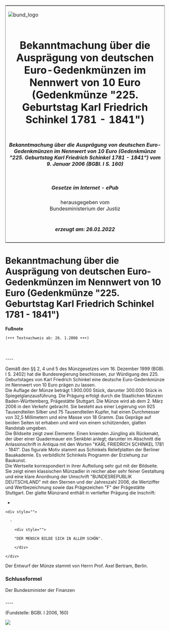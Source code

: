 <span id="DECKBLATT.html"></span>

<table border="0" frame="border" width="100%">

<tr valign="top">

<td align="left">

![bund\_logo](BfJ_2021_Web_de_de.gif)

</td>

<td align="right">

 

</td>

</tr>

<tr align="center" valign="middle">

<td colspan="2">

# Bekanntmachung über die Ausprägung von deutschen Euro-Gedenkmünzen im Nennwert von 10 Euro (Gedenkmünze "225. Geburtstag Karl Friedrich Schinkel 1781 - 1841")

</td>

</tr>

<tr align="center" valign="middle">

<td colspan="2">

##### Bekanntmachung über die Ausprägung von deutschen Euro-Gedenkmünzen im Nennwert von 10 Euro (Gedenkmünze "225. Geburtstag Karl Friedrich Schinkel 1781 - 1841") vom 9. Januar 2006 (BGBl. I S. 160)

</td>

</tr>

<tr align="center" valign="middle">

<td colspan="2">

  
  

##### Gesetze im Internet - ePub  
  
herausgegeben vom  
Bundesministerium der Justiz

</td>

</tr>

<tr align="center" valign="bottom">

<td colspan="2">

  
  

##### erzeugt am: 26.01.2022

</td>

</tr>

</table>

<span id="BJNR016000006.html"></span>

# Bekanntmachung über die Ausprägung von deutschen Euro-Gedenkmünzen im Nennwert von 10 Euro (Gedenkmünze "225. Geburtstag Karl Friedrich Schinkel 1781 - 1841")

<div>

  
**Fußnote**

<div class="jnhtml">

<div>

<div class="jurAbsatz">

  

``` 
(+++ Textnachweis ab: 26. 1.2006 +++)

 
```

</div>

</div>

</div>

</div>

<span id="BJNR016000006BJNE000100000.html"></span>

###   
\----

<div>

<div class="jnhtml">

<div>

<div class="jurAbsatz">

Gemäß den §§ 2, 4 und 5 des Münzgesetzes vom 16. Dezember 1999 (BGBl. I
S. 2402) hat die Bundesregierung beschlossen, zur Würdigung des 225.
Geburtstages von Karl Friedrich Schinkel eine deutsche Euro-Gedenkmünze
im Nennwert von 10 Euro prägen zu lassen.  
Die Auflage der Münze beträgt 1.900.000 Stück, darunter 300.000 Stück in
Spiegelglanzausführung. Die Prägung erfolgt durch die Staatlichen Münzen
Baden-Württemberg, Prägestätte Stuttgart. Die Münze wird ab dem 2. März
2006 in den Verkehr gebracht. Sie besteht aus einer Legierung von 925
Tausendteilen Silber und 75 Tausendteilen Kupfer, hat einen Durchmesser
von 32,5 Millimetern und eine Masse von 18 Gramm. Das Gepräge auf beiden
Seiten ist erhaben und wird von einem schützenden, glatten Randstab
umgeben.  
Die Bildseite zeigt zwei Elemente: Einen knienden Jüngling als
Rückenakt, der über einer Quadermauer ein Senkblei anlegt; darunter im
Abschnitt die Anlassinschrift in Antiqua mit den Worten "KARL FRIEDRICH
SCHINKEL 1781 - 1841". Das figurale Motiv stammt aus Schinkels
Reliefplatten der Berliner Bauakademie. Es verbildlicht Schinkels
Programm der Erziehung zur Baukunst.  
Die Wertseite korrespondiert in ihrer Aufteilung sehr gut mit der
Bildseite. Sie zeigt einen klassischen Münzadler in reicher aber sehr
feiner Gestaltung und eine klare Anordnung der Umschrift "BUNDESREPUBLIK
DEUTSCHLAND" mit den Sternen und der Jahreszahl 2006, die Wertziffer und
Wertbezeichnung sowie das Prägezeichen "F" der Prägestätte Stuttgart.
Der glatte Münzrand enthält in vertiefter Prägung die Inschrift:

  - 
    
    <div style="">
    
      - 
        
        <div style="">
        
        "DER MENSCH BILDE SICH IN ALLEM SCHÖN".
        
        </div>
    
    </div>

Der Entwurf der Münze stammt von Herrn Prof. Axel Bertram, Berlin.

</div>

</div>

</div>

</div>

<span id="BJNR016000006BJNE000200000.html"></span>

### Schlussformel  

<div>

<div class="jnhtml">

<div>

<div class="jurAbsatz">

Der Bundesminister der Finanzen

</div>

</div>

</div>

</div>

<span id="BJNR016000006BJNE000300000.html"></span>

###   
\----

<div>

<div class="jnhtml">

<div>

<div class="jurAbsatz">

<div class="kommentar_Fundstelle">

  
(Fundstelle: BGBl. I 2006, 160)

</div>

  
  
![](bgbl1_2006_j0160_0010.jpeg)  
  

</div>

</div>

</div>

</div>
